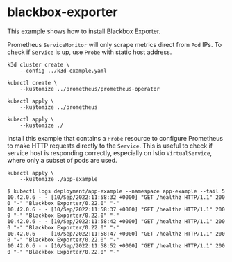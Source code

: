 # blackbox-exporter

This example shows how to install Blackbox Exporter.

Prometheus `ServiceMonitor` will only scrape metrics direct from `Pod` IPs. To
check if `Service` is up, use `Probe` with static host address.

```
k3d cluster create \
    --config ../k3d-example.yaml

kubectl create \
    --kustomize ../prometheus/prometheus-operator

kubectl apply \
    --kustomize ../prometheus

kubectl apply \
    --kustomize ./
```

Install this example that contains a `Probe` resource to configure Prometheus to
make HTTP requests directly to the `Service`. This is useful to check if service
host is responding correctly, especially on Istio `VirtualService`, where only a
subset of pods are used.

```
kubectl apply \
    --kustomize ./app-example
```

```console
$ kubectl logs deployment/app-example --namespace app-example --tail 5
10.42.0.6 - - [10/Sep/2022:11:58:32 +0000] "GET /healthz HTTP/1.1" 200 0 "-" "Blackbox Exporter/0.22.0" "-"
10.42.0.6 - - [10/Sep/2022:11:58:37 +0000] "GET /healthz HTTP/1.1" 200 0 "-" "Blackbox Exporter/0.22.0" "-"
10.42.0.6 - - [10/Sep/2022:11:58:42 +0000] "GET /healthz HTTP/1.1" 200 0 "-" "Blackbox Exporter/0.22.0" "-"
10.42.0.6 - - [10/Sep/2022:11:58:47 +0000] "GET /healthz HTTP/1.1" 200 0 "-" "Blackbox Exporter/0.22.0" "-"
10.42.0.6 - - [10/Sep/2022:11:58:52 +0000] "GET /healthz HTTP/1.1" 200 0 "-" "Blackbox Exporter/0.22.0" "-"
```
